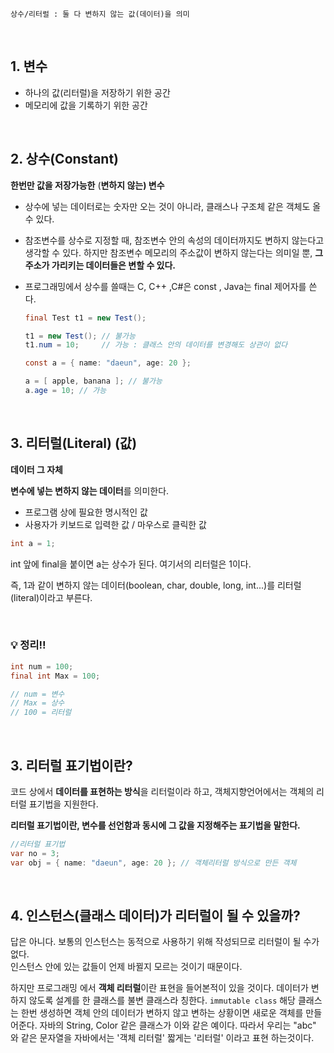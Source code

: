 `상수/리터럴 : 둘 다 변하지 않는 값(데이터)을 의미`

<br>

## **1. 변수**

- 하나의 값(리터럴)을 저장하기 위한 공간
- 메모리에 값을 기록하기 위한 공간

<br>

## **2. 상수(Constant)**

**한번만 값을 저장가능한** (**변하지 않는) 변수**

- 상수에 넣는 데이터로는 숫자만 오는 것이 아니라, 클래스나 구조체 같은 객체도 올 수 있다.
- 참조변수를 상수로 지정할 때, 참조변수 안의 속성의 데이터까지도 변하지 않는다고 생각할 수 있다. 하지만 참조변수 메모리의 주소값이 변하지 않는다는 의미일 뿐, **그 주소가 가리키는 데이터들은 변할 수 있다.**
- 프로그래밍에서 상수를 쓸때는 C, C++ ,C#은 const , Java는 final 제어자를 쓴다.
    
    ```java
    final Test t1 = new Test();
    
    t1 = new Test(); // 불가능
    t1.num = 10;     // 가능 : 클래스 안의 데이터를 변경해도 상관이 없다
    ```
    
    ```java
    const a = { name: "daeun", age: 20 };
    
    a = [ apple, banana ]; // 불가능
    a.age = 10; // 가능
    ```
    
<br>

## **3. 리터럴(Literal) (값)**

**데이터 그 자체**

**변수에 넣는 변하지 않는 데이터**를 의미한다.

- 프로그램 상에 필요한 명시적인 값
- 사용자가 키보드로 입력한 값 / 마우스로 클릭한 값

```java
int a = 1;
```

int 앞에 final을 붙이면 a는 상수가 된다. 여기서의 리터럴은 1이다.

즉, 1과 같이 변하지 않는 데이터(boolean, char, double, long, int...)를 리터럴(literal)이라고 부른다.

<br>

### 💡 정리!!

```java
int num = 100;
final int Max = 100;

// num = 변수
// Max = 상수
// 100 = 리터럴
```

<br>

## **3. 리터럴 표기법이란?**

코드 상에서 **데이터를 표현하는 방식**을 리터럴이라 하고, 객체지향언어에서는 객체의 리터럴 표기법을 지원한다.

**리터럴 표기법이란, 변수를 선언함과 동시에 그 값을 지정해주는 표기법을 말한다.**

```java
//리터럴 표기법
var no = 3;
var obj = { name: "daeun", age: 20 }; // 객체리터럴 방식으로 만든 객체
```

<br>

## **4. 인스턴스(클래스 데이터)가 리터럴이 될 수 있을까?**

답은 아니다. 
보통의 인스턴스는 동적으로 사용하기 위해 작성되므로 리터럴이 될 수가 없다.  
인스턴스 안에 있는 값들이 언제 바뀔지 모르는 것이기 때문이다. 

하지만 프로그래밍 에서 **객체 리터럴**이란 표현을 들어본적이 있을 것이다. 
데이터가 변하지 않도록 설계를 한 클래스를 불변 클래스라 칭한다. `immutable class` 
해당 클래스는 한번 생성하면 객체 안의 데이터가 변하지 않고 변하는 상황이면 새로운 객체를 만들어준다. 
자바의 String, Color 같은 클래스가 이와 같은 예이다. 
따라서 우리는 "abc" 와 같은 문자열을 자바에서는 '객체 리터럴' 짧게는 '리터럴' 이라고 표현 하는것이다.